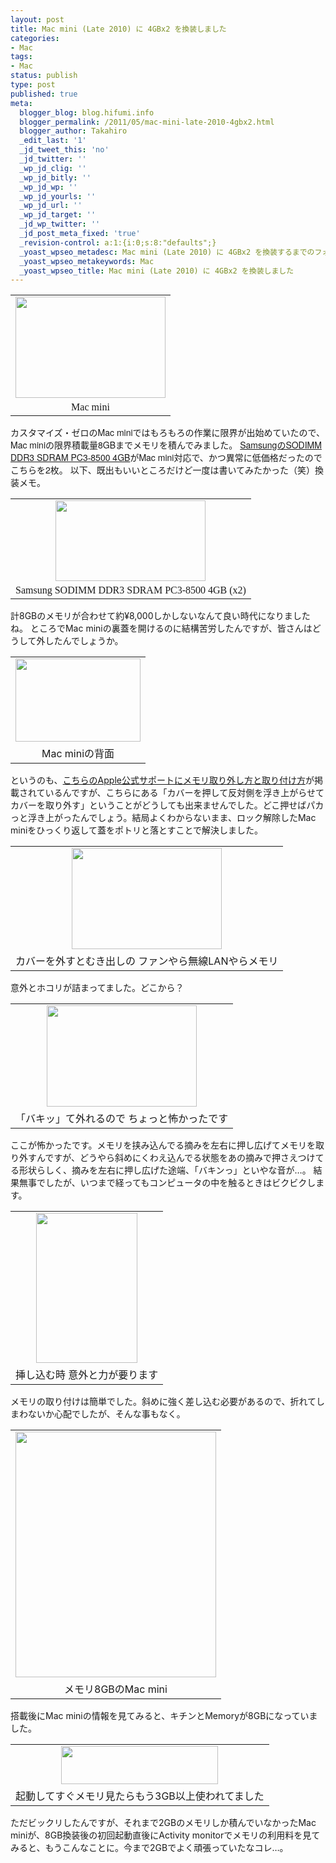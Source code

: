 ```yaml
---
layout: post
title: Mac mini (Late 2010) に 4GBx2 を換装しました
categories:
- Mac
tags:
- Mac
status: publish
type: post
published: true
meta:
  blogger_blog: blog.hifumi.info
  blogger_permalink: /2011/05/mac-mini-late-2010-4gbx2.html
  blogger_author: Takahiro
  _edit_last: '1'
  _jd_tweet_this: 'no'
  _jd_twitter: ''
  _wp_jd_clig: ''
  _wp_jd_bitly: ''
  _wp_jd_wp: ''
  _wp_jd_yourls: ''
  _wp_jd_url: ''
  _wp_jd_target: ''
  _jd_wp_twitter: ''
  _jd_post_meta_fixed: 'true'
  _revision-control: a:1:{i:0;s:8:"defaults";}
  _yoast_wpseo_metadesc: Mac mini (Late 2010) に 4GBx2 を換装するまでのフォトレポート。
  _yoast_wpseo_metakeywords: Mac
  _yoast_wpseo_title: Mac mini (Late 2010) に 4GBx2 を換装しました
---
```

<table class="tr-caption-container" style="margin-left: auto; margin-right: auto; text-align: center;" cellspacing="0" cellpadding="0" align="center">
<tbody>
<tr>
<td style="text-align: center;"><a href="http://blog.hifumi.info/wp-content/uploads/2011/05/mc1-e1315408857805.jpg"><img class="aligncenter size-full wp-image-54" title="mc1" src="http://blog.hifumi.info/wp-content/uploads/2011/05/mc1-e1315408857805.jpg" alt="" width="240" height="162" /></a></td>
</tr>
<tr>
<td class="tr-caption" style="text-align: center;"><span class="Apple-style-span" style="font-family: Georgia, 'Times New Roman', serif;">Mac mini</span></td>
</tr>
</tbody>
</table>
<span class="Apple-style-span" style="font-family: 'Helvetica Neue', Arial, Helvetica, sans-serif;">カスタマイズ・ゼロのMac miniではもろもろの作業に限界が出始めていたので、Mac miniの限界積載量8GBまでメモリを積んでみました。</span>
<span class="Apple-style-span" style="font-family: 'Helvetica Neue', Arial, Helvetica, sans-serif;"><a href="http://kakaku.com/item/K0000065822/">SamsungのSODIMM DDR3 SDRAM PC3-8500 4GB</a>がMac mini対応で、かつ異常に低価格だったのでこちらを2枚。</span>
<span class="Apple-style-span" style="font-family: 'Helvetica Neue', Arial, Helvetica, sans-serif;">以下、既出もいいところだけど一度は書いてみたかった（笑）換装メモ。</span>

<!--more-->
<table class="tr-caption-container" style="margin-left: auto; margin-right: auto; text-align: center;" cellspacing="0" cellpadding="0" align="center">
<tbody>
<tr>
<td style="text-align: center;"><a href="http://blog.hifumi.info/wp-content/uploads/2011/05/mc2-e1315408905294.jpg"><img class="aligncenter size-full wp-image-55" title="mc2" src="http://blog.hifumi.info/wp-content/uploads/2011/05/mc2-e1315408905294.jpg" alt="" width="240" height="129" /></a></td>
</tr>
<tr>
<td class="tr-caption"><span class="Apple-style-span" style="font-family: Georgia, 'Times New Roman', serif;">Samsung SODIMM DDR3 SDRAM PC3-8500 4GB (x2)</span></td>
</tr>
</tbody>
</table>
計8GBのメモリが合わせて約¥8,000しかしないなんて良い時代になりましたね。
ところでMac miniの裏蓋を開けるのに結構苦労したんですが、皆さんはどうして外したんでしょうか。
<div>
<table class="tr-caption-container" style="margin-left: auto; margin-right: auto; text-align: center;" cellspacing="0" cellpadding="0" align="center">
<tbody>
<tr>
<td style="text-align: center;"><a href="http://blog.hifumi.info/wp-content/uploads/2011/05/mc3-e1315408915593.jpg"><img class="aligncenter size-full wp-image-56" title="mc3" src="http://blog.hifumi.info/wp-content/uploads/2011/05/mc3-e1315408915593.jpg" alt="" width="200" height="133" /></a></td>
</tr>
<tr>
<td class="tr-caption" style="text-align: center;">Mac miniの背面</td>
</tr>
</tbody>
</table>
というのも、<a href="http://support.apple.com/kb/HT4432?viewlocale=ja_JP">こちらのApple公式サポートにメモリ取り外し方と取り付け方</a>が掲載されているんですが、こちらにある「カバーを押して反対側を浮き上がらせてカバーを取り外す」ということがどうしても出来ませんでした。どこ押せばパカっと浮き上がったんでしょう。結局よくわからないまま、ロック解除したMac miniをひっくり返して蓋をポトリと落とすことで解決しました。
<table class="tr-caption-container" style="margin-left: auto; margin-right: auto; text-align: center;" cellspacing="0" cellpadding="0" align="center">
<tbody>
<tr>
<td style="text-align: center;"><a href="http://blog.hifumi.info/wp-content/uploads/2011/05/mc4-e1315408923646.jpg"><img class="aligncenter size-full wp-image-57" title="mc4" src="http://blog.hifumi.info/wp-content/uploads/2011/05/mc4-e1315408923646.jpg" alt="" width="240" height="162" /></a></td>
</tr>
<tr>
<td class="tr-caption" style="text-align: center;">カバーを外すとむき出しの
ファンやら無線LANやらメモリ</td>
</tr>
</tbody>
</table>
意外とホコリが詰まってました。どこから？
<table class="tr-caption-container" style="margin-left: auto; margin-right: auto; text-align: center;" cellspacing="0" cellpadding="0" align="center">
<tbody>
<tr>
<td style="text-align: center;"><a href="http://blog.hifumi.info/wp-content/uploads/2011/05/mc5-e1315408935418.jpg"><img class="aligncenter size-full wp-image-58" title="mc5" src="http://blog.hifumi.info/wp-content/uploads/2011/05/mc5-e1315408935418.jpg" alt="" width="240" height="162" /></a></td>
</tr>
<tr>
<td class="tr-caption" style="text-align: center;">「バキッ」て外れるので
ちょっと怖かったです</td>
</tr>
</tbody>
</table>
ここが怖かったです。メモリを挟み込んでる摘みを左右に押し広げてメモリを取り外すんですが、どうやら斜めにくわえ込んでる状態をあの摘みで押さえつけてる形状らしく、摘みを左右に押し広げた途端、「バキンっ」といやな音が…。
結果無事でしたが、いつまで経ってもコンピュータの中を触るときはビクビクします。
<table class="tr-caption-container" style="margin-left: auto; margin-right: auto; text-align: center;" cellspacing="0" cellpadding="0" align="center">
<tbody>
<tr>
<td style="text-align: center;"><a href="http://blog.hifumi.info/wp-content/uploads/2011/05/mc6-e1315408943855.jpg"><img class="aligncenter size-full wp-image-59" title="mc6" src="http://blog.hifumi.info/wp-content/uploads/2011/05/mc6-e1315408943855.jpg" alt="" width="162" height="240" /></a></td>
</tr>
<tr>
<td class="tr-caption" style="text-align: center;">挿し込む時
意外と力が要ります</td>
</tr>
</tbody>
</table>
メモリの取り付けは簡単でした。斜めに強く差し込む必要があるので、折れてしまわないか心配でしたが、そんな事もなく。
<table class="tr-caption-container" style="margin-left: auto; margin-right: auto; text-align: center;" cellspacing="0" cellpadding="0" align="center">
<tbody>
<tr>
<td style="text-align: center;"><a href="http://blog.hifumi.info/wp-content/uploads/2011/05/mc7.png"><img class="aligncenter size-full wp-image-60" title="mc7" src="http://blog.hifumi.info/wp-content/uploads/2011/05/mc7.png" alt="" width="321" height="393" /></a></td>
</tr>
<tr>
<td class="tr-caption" style="text-align: center;">メモリ8GBのMac mini</td>
</tr>
</tbody>
</table>
搭載後にMac miniの情報を見てみると、キチンとMemoryが8GBになっていました。
<table class="tr-caption-container" style="margin-left: auto; margin-right: auto; text-align: center;" cellspacing="0" cellpadding="0" align="center">
<tbody>
<tr>
<td style="text-align: center;"><a href="http://blog.hifumi.info/wp-content/uploads/2011/05/mc8.png"><img class="aligncenter size-full wp-image-61" title="mc8" src="http://blog.hifumi.info/wp-content/uploads/2011/05/mc8.png" alt="" width="251" height="61" /></a></td>
</tr>
<tr>
<td class="tr-caption" style="text-align: center;">起動してすぐメモリ見たらもう3GB以上使われてました</td>
</tr>
</tbody>
</table>
ただビックリしたんですが、それまで2GBのメモリしか積んでいなかったMac miniが、8GB換装後の初回起動直後にActivity monitorでメモリの利用料を見てみると、もうこんなことに。今まで2GBでよく頑張っていたなコレ…。

</div>
